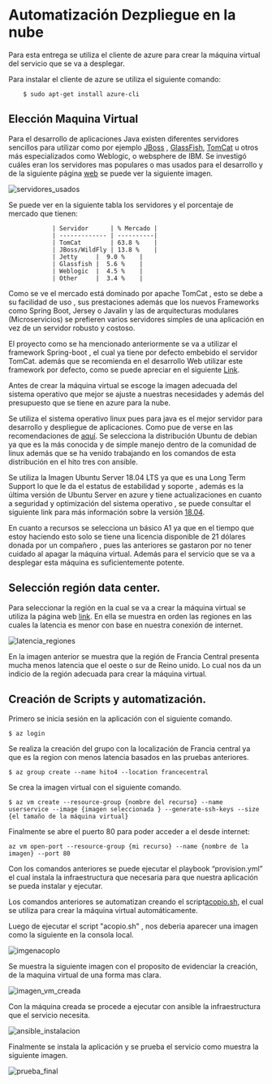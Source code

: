 # Automatización Dezpliegue en la nube

Para esta entrega se utiliza el cliente de azure para crear la máquina virtual del servicio que 
se va a desplegar.

Para instalar el cliente de azure se utiliza el siguiente comando:

~~~
	$ sudo apt-get install azure-cli
~~~

## Elección Maquina Virtual

Para el desarrollo de aplicaciones Java existen diferentes servidores sencillos para utilizar como por ejemplo [JBoss](http://www.jboss.org/) , [GlassFish](https://javaee.github.io/glassfish/), [TomCat](http://tomcat.apache.org/)  u otros más especializados como Weblogic, o websphere de IBM. Se investigó cuáles eran los servidores mas populares o mas usados para el desarrollo y de la siguiente página [web](https://plumbr.io/blog/java/most-popular-java-application-servers-2017-edition) se puede ver la siguiente imagen.

![servidores_usados](https://user-images.githubusercontent.com/24718808/51416114-65d51680-1b78-11e9-88f3-03c27d502d20.png)
 
Se puede ver en la siguiente tabla los servidores y el porcentaje de mercado que tienen:

				| Servidor      | % Mercado |
				| ------------- | ----------|
				| TomCat        | 63.8 %    |
				| JBoss/WildFly | 13.8 %    |
				| Jetty 	|  9.0 %    |       
				| Glassfish	|  5.6 %    |
				| Weblogic 	|  4.5 %    | 
				| Other 	|  3.4 %    | 

Como se ve el mercado está dominado por apache TomCat , esto se debe a su facilidad de uso , sus prestaciones además que los nuevos Frameworks como Spring Boot, Jersey o Javalin y las de arquitecturas modulares (Microservicios) se prefieren varios servidores simples de una aplicación en vez de un servidor robusto y costoso.

El proyecto como se ha mencionado anteriormente se va a utilizar el framework Spring-boot , el cual ya tiene por defecto embebido el servidor TomCat. además que se recomienda en el desarrollo Web utilizar este framework por defecto, como se puede apreciar en el siguiente [Link](https://stackify.com/tomcat-vs-jetty-vs-glassfish-vs-wildfly/).



Antes de crear la máquina virtual se escoge la imagen adecuada del sistema operativo que mejor se ajuste a nuestras necesidades
y además del presupuesto que se tiene en azure para la nube.

Se utiliza el sistema operativo linux pues para java es el mejor servidor para desarrollo y despliegue de aplicaciones. 
Como pue de verse en las recomendaciones de [aquí](https://stackoverflow.com/questions/256169/best-os-for-java-development). Se selecciona la distribución Ubuntu de debian ya que es la más conocida y de simple manejo dentro de la comunidad de linux además que se ha venido trabajando en los comandos de esta distribución en el hito tres con ansible.

Se utiliza la Imagen Ubuntu Server 18.04 LTS ya que es una Long Term Support lo que le da el estatus de estabilidad y soporte 
, además es la última versión de Ubuntu Server en azure y tiene actualizaciones en cuanto a seguridad y optimización del 
sistema operativo , se puede consultar el siguiente link para más información sobre la versión [18.04](https://wiki.ubuntu.com/BionicBeaver/ReleaseNotes).

En cuanto a recursos se selecciona un básico A1 ya que en el tiempo que estoy haciendo esto solo se tiene una licencia disponible 
de 21 dólares donada por un compañero , pues las anteriores se gastaron por no tener cuidado al apagar la máquina virtual. 
Además para el servicio que se va a desplegar esta máquina es suficientemente potente.

## Selección región data center.
 
Para seleccionar la región en la cual se va a crear la máquina virtual  se utiliza la página web 
[link](https://azurespeedtest.azurewebsites.net/). En ella se muestra en orden las regiones en las cuales la latencia es menor con 
base en nuestra conexión de internet.


![latencia_regiones](https://user-images.githubusercontent.com/24718808/51096413-b507f980-17bc-11e9-8f67-d429226667fb.png)


En la imagen anterior se muestra que la región de Francia Central presenta mucha menos latencia que el oeste o sur de Reino 
unido. Lo cual nos da un indicio de la región adecuada para crear la máquina virtual.

## Creación de Scripts y automatización.

Primero se inicia sesión en la aplicación con el siguiente comando.

~~~
$ az login
~~~ 

Se realiza la creación del grupo con la localización de Francia central ya que es la region con menos latencia basados en las
pruebas anteriores.

~~~
$ az group create --name hito4 --location francecentral
~~~

Se crea la imagen virtual  con el siguiente comando.

~~~
$ az vm create --resource-group {nombre del recurso} --name userservice --image {imagen seleccionada } --generate-ssh-keys --size {el tamaño de la máquina virtual}
~~~

Finalmente se abre el puerto 80 para poder acceder a el desde internet:

~~~
az vm open-port --resource-group {mi recurso} --name {nombre de la imagen} --port 80
~~~

Con los comandos anteriores se puede ejecutar el  playbook “provision.yml” el cual instala  la infraestructura que necesaria para 
que nuestra aplicación se pueda instalar y ejecutar.

Los comandos anteriores se automatizan creando el script[acopio.sh](https://github.com/danielbc09/Proyecto_CC/blob/master/acopio.sh), 
el cual se utiliza para crear la máquina virtual automáticamente.

Luego de ejecutar el script "acopio.sh" , nos deberia aparecer una imagen como la siguiente en la consola local.

![imgenacoplo](https://user-images.githubusercontent.com/24718808/51096773-5ee88580-17bf-11e9-8b09-73de1ac10d65.png)

Se muestra la siguiente  imagen con el proposito de evidenciar la creación, de la maquina virtual de una forma mas clara.


![imagen_vm_creada](https://user-images.githubusercontent.com/24718808/51096406-a28dc000-17bc-11e9-8942-e1d5a45bd936.png)


Con la máquina creada se procede a ejecutar con ansible la infraestructura que el servicio necesita.

![ansible_instalacion](https://user-images.githubusercontent.com/24718808/51096798-9a834f80-17bf-11e9-94fc-5b0874640be6.png)


Finalmente se instala la aplicación y se prueba el servicio como muestra la siguiente imagen.

![prueba_final](https://user-images.githubusercontent.com/24718808/51096843-f352e800-17bf-11e9-97c1-45b3f9dfecba.png)






